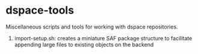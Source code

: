 # dspace-tools
Miscellaneous scripts and tools for working with dspace repositories.
1. import-setup.sh: creates a miniature SAF package structure to facilitate appending large files to existing objects on the backend
